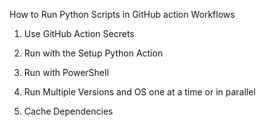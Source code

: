 How to Run Python Scripts in GitHub action Workflows

1. Use GitHub Action Secrets

2. Run with the Setup Python Action

3. Run with PowerShell

4. Run Multiple Versions and OS one at a time or in parallel

5. Cache Dependencies